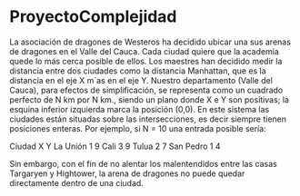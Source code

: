 # ProyectoComplejidad

La asociación de dragones de Westeros ha decidido ubicar una sus arenas de dragones en el Valle del Cauca. Cada ciudad quiere que la academia quede lo más cerca posible de ellos. Los maestres han decidido medir la distancia entre dos ciudades como la distancia Manhattan, que es la distancia en el eje X m´as en el eje Y. Nuestro departamento  (Valle del Cauca), para efectos de simplificación, se representa como un cuadrado perfecto de N km por N km., siendo un plano donde X e Y son positivas; la esquina inferior izquierda marca la posición (0,0). En este sistema las ciudades están situadas sobre las intersecciones, es decir siempre tienen posiciones enteras. Por ejemplo, si N = 10 una entrada posible sería:

Ciudad X Y
La Unión 1 9
Cali 3 9
Tulua 2 7
San Pedro 1 4

Sin embargo, con el fin de no alentar los malentendidos entre las casas Targaryen y Hightower, la arena de dragones no puede quedar directamente dentro de una ciudad.